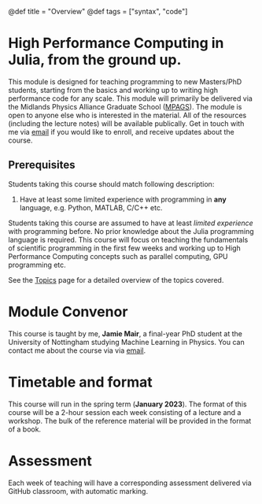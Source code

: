 @def title = "Overview"
@def tags = ["syntax", "code"]

# High Performance Computing in Julia, from the ground up.

This module is designed for teaching programming to new Masters/PhD students, starting from the basics and working up to writing high performance code for any scale. This module will primarily be delivered via the Midlands Physics Alliance Graduate School ([MPAGS](https://warwick.ac.uk/fac/sci/physics/mpags/modules/)). The module is open to anyone else who is interested in the material. All of the resources (including the lecture notes) will be available publically. Get in touch with me via [email](mailto:jamie.mair@nottingham.ac.uk) if you would like to enroll, and receive updates about the course.

## Prerequisites

Students taking this course should match following description:
1. Have at least some limited experience with programming in **any** language, e.g. Python, MATLAB, C/C++ etc.


Students taking this course are assumed to have at least *limited experience* with programming before. No prior knowledge about the Julia programming language is required. This course will focus on teaching the fundamentals of scientific programming in the first few weeks and working up to High Performance Computing concepts such as parallel computing, GPU programming etc.

See the [Topics](/topics/) page for a detailed overview of the topics covered.

# Module Convenor

This course is taught by me, **Jamie Mair**, a final-year PhD student at the University of Nottingham studying Machine Learning in Physics. You can contact me about the course via via [email](mailto:jamie.mair@nottingham.ac.uk).

# Timetable and format

This course will run in the spring term (**January 2023**). The format of this course will be a 2-hour session each week consisting of a lecture and a workshop. The bulk of the reference material will be provided in the format of a book.

# Assessment

Each week of teaching will have a corresponding assessment delivered via GitHub classroom, with automatic marking.